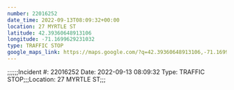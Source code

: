 ```yaml
---
number: 22016252
date_time: 2022-09-13T08:09:32+00:00
location: 27 MYRTLE ST
latitude: 42.39360648913106
longitude: -71.1699629231032
type: TRAFFIC STOP
google_maps_link: https://maps.google.com/?q=42.39360648913106,-71.1699629231032
---
```


;;;;;;Incident #: 22016252   Date: 2022-09-13 08:09:32    Type: TRAFFIC STOP;;;Location: 27 MYRTLE ST;;;

